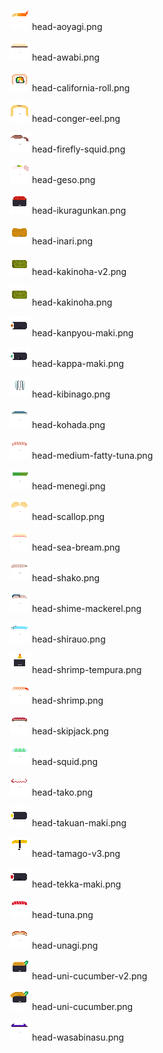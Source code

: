 ![head-aoyagi.png](head-aoyagi.png) head-aoyagi.png

![head-awabi.png](head-awabi.png) head-awabi.png

![head-california-roll.png](head-california-roll.png) head-california-roll.png

![head-conger-eel.png](head-conger-eel.png) head-conger-eel.png

![head-firefly-squid.png](head-firefly-squid.png) head-firefly-squid.png

![head-geso.png](head-geso.png) head-geso.png

![head-ikuragunkan.png](head-ikuragunkan.png) head-ikuragunkan.png

![head-inari.png](head-inari.png) head-inari.png

![head-kakinoha-v2.png](head-kakinoha-v2.png) head-kakinoha-v2.png

![head-kakinoha.png](head-kakinoha.png) head-kakinoha.png

![head-kanpyou-maki.png](head-kanpyou-maki.png) head-kanpyou-maki.png

![head-kappa-maki.png](head-kappa-maki.png) head-kappa-maki.png

![head-kibinago.png](head-kibinago.png) head-kibinago.png

![head-kohada.png](head-kohada.png) head-kohada.png

![head-medium-fatty-tuna.png](head-medium-fatty-tuna.png) head-medium-fatty-tuna.png

![head-menegi.png](head-menegi.png) head-menegi.png

![head-scallop.png](head-scallop.png) head-scallop.png

![head-sea-​​bream.png](head-sea-​​bream.png) head-sea-​​bream.png

![head-shako.png](head-shako.png) head-shako.png

![head-shime-mackerel.png](head-shime-mackerel.png) head-shime-mackerel.png

![head-shirauo.png](head-shirauo.png) head-shirauo.png

![head-shrimp-tempura.png](head-shrimp-tempura.png) head-shrimp-tempura.png

![head-shrimp.png](head-shrimp.png) head-shrimp.png

![head-skipjack.png](head-skipjack.png) head-skipjack.png

![head-squid.png](head-squid.png) head-squid.png

![head-tako.png](head-tako.png) head-tako.png

![head-takuan-maki.png](head-takuan-maki.png) head-takuan-maki.png

![head-tamago-v3.png](head-tamago-v3.png) head-tamago-v3.png

![head-tekka-maki.png](head-tekka-maki.png) head-tekka-maki.png

![head-tuna.png](head-tuna.png) head-tuna.png

![head-unagi.png](head-unagi.png) head-unagi.png

![head-uni-cucumber-v2.png](head-uni-cucumber-v2.png) head-uni-cucumber-v2.png

![head-uni-cucumber.png](head-uni-cucumber.png) head-uni-cucumber.png

![head-wasabinasu.png](head-wasabinasu.png) head-wasabinasu.png